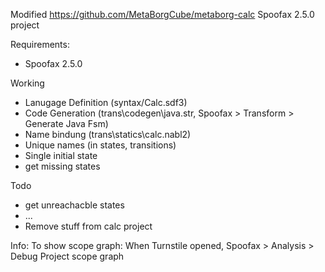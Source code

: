 Modified https://github.com/MetaBorgCube/metaborg-calc Spoofax 2.5.0 project

Requirements:
- Spoofax 2.5.0

Working
- Lanugage Definition (syntax/Calc.sdf3)
- Code Generation (trans\codegen\java.str, Spoofax > Transform > Generate Java Fsm)
- Name bindung  (trans\statics\calc.nabl2)
- Unique names (in states, transitions)
- Single initial state
- get missing states

Todo
- get unreachacble states 
- ...
- Remove stuff from calc project

Info:
To show scope graph: When Turnstile opened, Spoofax > Analysis > Debug Project scope graph